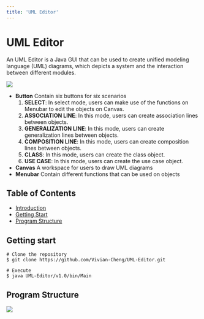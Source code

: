 ```yaml
---
title: 'UML Editor'
---
```


UML Editor
===
An UML Editor is a Java GUI that can be used to create  unified modeling language (UML) diagrams, which depicts a system and the interaction between different modules.

![](https://i.imgur.com/ulNo6r2.png)

* **Button**
    Contain six buttons for six scenarios
    1. **SELECT**: In select mode, users can make use of the functions on Menubar to edit the objects on Canvas.
    2. **ASSOCIATION LINE**: In this mode, users can create association lines between objects.
    3. **GENERALIZATION LINE**: In this mode, users can create generalization lines between objects.
    4. **COMPOSITION LINE**: In this mode, users can create composition lines between objects.
    5. **CLASS**: In this mode, users can create the class object.
    6. **USE CASE**: In this mode, users can create the use case object.
* **Canvas**
    A workspace for users to draw UML diagrams
* **Menubar**
    Contain different functions that can be used on objects

## Table of Contents
* [Introduction](#UML-Editor)
* [Getting Start](#Getting-start)
* [Program Structure](#Program-Structure)
## Getting start
```
# Clone the repository
$ git clone https://github.com/Vivian-Cheng/UML-Editor.git

# Execute
$ java UML-Editor/v1.0/bin/Main
```
## Program Structure
![](https://i.imgur.com/WsnP8dI.png)

